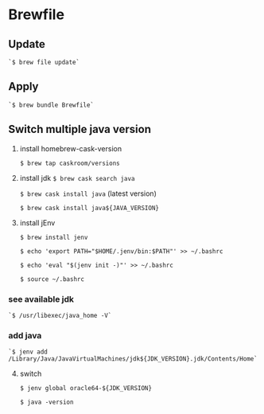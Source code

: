 # Brewfile

## Update
    `$ brew file update`

## Apply
    `$ brew bundle Brewfile`

## Switch multiple java version

1. install homebrew-cask-version

    `$ brew tap caskroom/versions`

2. install jdk
    `$ brew cask search java`

    `$ brew cask install java` (latest version)

    `$ brew cask install java${JAVA_VERSION}`

3. install jEnv

    `$ brew install jenv`


    `$ echo 'export PATH="$HOME/.jenv/bin:$PATH"' >> ~/.bashrc`

    `$ echo 'eval "$(jenv init -)"' >> ~/.bashrc`

    `$ source ~/.bashrc`

### see available jdk

    `$ /usr/libexec/java_home -V`

### add java

    `$ jenv add /Library/Java/JavaVirtualMachines/jdk${JDK_VERSION}.jdk/Contents/Home`

4. switch

    `$ jenv global oracle64-${JDK_VERSION}`

    `$ java -version`
